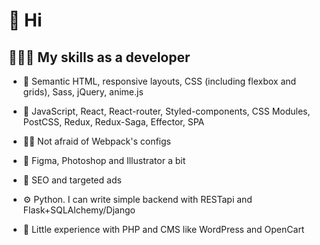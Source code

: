 # 👋 Hi 

## 👨🏻‍💻 My skills as a developer

- 🔮 Semantic HTML, responsive layouts, CSS (including flexbox and grids), Sass, jQuery, anime.js

- 📜 JavaScript, React, React-router, Styled-components, CSS Modules, PostCSS, Redux, Redux-Saga, Effector, SPA

- 🧙🏻 Not afraid of Webpack's configs

- 🎨 Figma, Photoshop and Illustrator a bit

- 👀 SEO and targeted ads

- ⚙️ Python. I can write simple backend with RESTapi and Flask+SQLAlchemy/Django

- 🔧 Little experience with PHP and CMS like WordPress and OpenCart